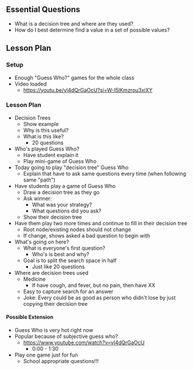 ## Essential Questions

- What is a decision tree and where are they used?
- How do I best determine find a value in a set of possible values?

## Lesson Plan

### Setup

- Enough "Guess Who?" games for the whole class
- Video loaded
    -  https://youtu.be/vl4dQrGaOcU?si=W-I5lKmzrou3xiXY

### Lesson Plan

- Decision Trees
    - Show example
    - Why is this useful?
    - What is this like?
        - 20 questions
- Who's played Guess Who?
    - Have student explain it
    - Play mini-game of Guess Who
- Today going to play "decision tree" Guess Who
    - Explain that have to ask same questions every time (when following same "path")
- Have students play a game of Guess Who
    - Draw a decision tree as they go
    - Ask winner:
        - What was your strategy?
        - What questions did you ask?
    - Show their decision tree
- Have them play two more times and continue to fill in their decision tree
    - Root node/existing nodes should not change
    - If change, shows asked a bad question to begin with
- What's going on here?
    - What is everyone's first question?
        - Who's is best and why?
    - Goal is to split the search space in half
        - Just like 20 questions
- Where are decision trees used
    - Medicine
        - If have cough, and fever, but no pain, then have XX
    - Easy to capture search for an answer
    - Joke: Every could be as good as person who didn't lose by just copying their decision tree

#### Possible Extension

- Guess Who is very hot right now
- Popular because of subjective guess who?
    - https://www.youtube.com/watch?v=vl4dQrGaOcU
        - 0:00 - 1:30
- Play one game just for fun
    - School appropriate questions!!!

